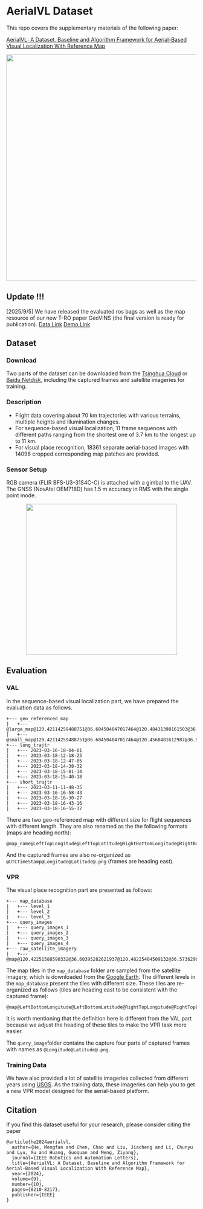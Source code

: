 # AerialVL Dataset

This repo covers the supplementary materials of the following paper: 

[AerialVL: A Dataset, Baseline and Algorithm Framework for Aerial-Based Visual Localization With Reference Map](https://ieeexplore.ieee.org/abstract/document/10632587)

<p align="center">
  <img width="600" src="asset/AerialVL.png">
</p>

## Update !!!
[2025/9/5] We have released the evaluated ros bags as well as the map resource of our new T-RO paper GeoVINS (the final version is ready for publication).  [Data Link](https://pan.baidu.com/s/1iJfCyyVSwmiKTZkcwNRCKQ?pwd=d7mc)  [Demo Link](https://www.bilibili.com/video/BV1UFa6z4Eks/?vd_source=dff151c0c5eee4ac7993c1d019aa0aff) 

## Dataset

### Download

Two parts of the dataset can be downloaded from the [Tsinghua Cloud](https://cloud.tsinghua.edu.cn/d/68c3a4ed24cc40f1a7da/) or [Baidu Netdisk](https://pan.baidu.com/share/init?surl=GsqOeb8Eo8bcMN1TYQv16Q&pwd=j0no), including the captured frames and satellite imageries for training.

### Description

- Flight data covering about 70 km trajectories with various terrains, multiple heights and illumination changes.
- For sequence-based visual localization, 11 frame sequences with different paths ranging from the shortest one of 3.7 km to the longest up to 11 km.
- For visual place recognition, 18361 separate aerial-based images with 14096 cropped corresponding map patches are provided.

### Sensor Setup

RGB camera (FLIR BFS-U3-31S4C-C) is attached with a gimbal to the UAV. The GNSS (NovAtel OEM718D) has 1.5 m accuracy in RMS with the single point mode.

<p align="center">
  <img width="400" src="asset/collect_pltfm_v2.png">
</p>


## Evaluation

### VAL

In the sequence-based visual localization part, we have prepared the evaluation data as follows.

```
+--- geo_referenced_map
|   +--- @large_map@120.42114259488751@36.604504047017464@120.48431398161503@36.573629616877625@.tif
|   +--- @small_map@120.42114259488751@36.604504047017464@120.4568481612987@36.586863027841225@.tif
+--- long_trajtr
|   +--- 2023-03-16-18-04-01
|   +--- 2023-03-18-12-18-25
|   +--- 2023-03-18-12-47-05
|   +--- 2023-03-18-14-38-32
|   +--- 2023-03-18-15-01-14
|   +--- 2023-03-18-15-40-18
+--- short_trajtr
|   +--- 2023-03-11-11-48-35
|   +--- 2023-03-16-16-58-43
|   +--- 2023-03-18-16-30-27
|   +--- 2023-03-18-16-43-16
|   +--- 2023-03-18-16-55-37

```

There are two geo-referenced map with different size for flight sequences with different length. They are also renamed as the the following formats (maps are heading north):

```
@map_name@LeftTopLongitude@LeftTopLatitude@RightBottomLongitude@RightBottomLatitude@.tif
```

And the captured frames are also re-organized as `@UTCTimeStamp@Longitude@Latitude@.png` (frames are heading east).

### VPR

The visual place recognition part are presented as follows:

```
+--- map_database
|   +--- level_1
|   +--- level_2
|   +--- level_3
+--- query_images
|   +--- query_images_1
|   +--- query_images_2
|   +--- query_images_3
|   +--- query_images_4
+--- raw_satellite_imagery
|   +--- @map@120.42251588590332@36.60395282621937@120.48225404509132@36.573629616877625@.tif
```

The map tiles in the `map_database` folder are sampled from the satellite imagery, which is downloaded from the [Google Earth](https://earth.google.com/). The different levels in the `map_database` present the tiles with different size. These tiles are re-organized as follows (tiles are heading east to be consistent with the captured frame):

```
@map@LeftBottomLongitude@LeftBottomLatitude@RightTopLongitude@RightTopLatitude@.png
```

It is worth mentioning that the definition here is different from the VAL part because we adjust the heading of these tiles to make the VPR task more easier.

The `query_image`folder contains the capture four parts of captured frames with names as  `@Longitude@Latitude@.png`.

### Training Data

We have also provided a lot of satellite imageries collected from different years using [USGS](https://earthexplorer.usgs.gov/). As the training data, these imageries can help you to get a new VPR model designed for the aerial-based platform.

## Citation

If you find this dataset useful for your research, please consider citing the paper

```
@article{he2024aerialvl,
  author={He, Mengfan and Chen, Chao and Liu, Jiacheng and Li, Chunyu and Lyu, Xu and Huang, Guoquan and Meng, Ziyang},
  journal={IEEE Robotics and Automation Letters}, 
  title={AerialVL: A Dataset, Baseline and Algorithm Framework for Aerial-Based Visual Localization With Reference Map}, 
  year={2024},
  volume={9},
  number={10},
  pages={8210-8217},
  publisher={IEEE}
}
```

